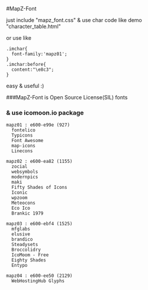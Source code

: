 #MapZ-Font

just include "mapz_font.css" & use char code like demo "character_table.html"

or use like

    .imchar{
      font-family:'mapz01';
    }
    .imchar:before{
      content:"\e8c3";
    }
    
easy & useful :)



###MapZ-Font is Open Source License(SIL) fonts
### & use icomoon.io package

    mapz01 : e600-e99e (927)
      fontelico
      Typicons
      Font Awesome
      map-icons
      Linecons
      
    mapz02 : e600-ea82 (1155)
      zocial
      websymbols
      modernpics
      maki
      Fifty Shades of Icons
      Iconic
      wpzoom
      Meteocons
      Eco Ico
      Brankic 1979
      
    mapz03 : e600-ebf4 (1525)
      mfglabs
      elusive
      brandico
      Steadysets
      Broccolidry
      IcoMoom - Free
      Eighty Shades
      Entypo
      
    mapz04 : e600-ee50 (2129)
      WebHostingHub Glyphs